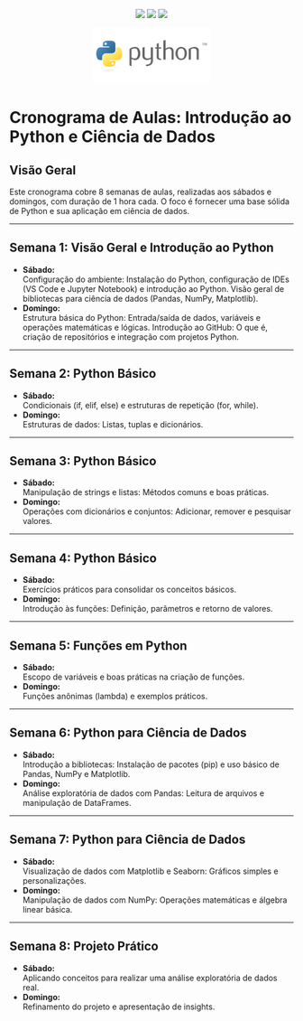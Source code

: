 
<p align=center> 
<img src="https://img.shields.io/badge/python-3670A0?style=for-the-badge&logo=python&logoColor=ffdd54"/> 
<img src="https://img.shields.io/badge/git-%23F05033.svg?style=for-the-badge&logo=git&logoColor=white"/> 
<img src="https://img.shields.io/badge/pandas-109989?style=for-the-badge&logo=pandas&logoColor=white"/>
</p>

<p align="center">
  <img height="100px" src="./utils/python.png">
</p>



# Cronograma de Aulas: Introdução ao Python e Ciência de Dados

## Visão Geral
Este cronograma cobre 8 semanas de aulas, realizadas aos sábados e domingos, com duração de 1 hora cada. O foco é fornecer uma base sólida de Python e sua aplicação em ciência de dados.

---

## Semana 1: Visão Geral e Introdução ao Python
- **Sábado:**  
  Configuração do ambiente: Instalação do Python, configuração de IDEs (VS Code e Jupyter Notebook) e introdução ao Python. Visão geral de bibliotecas para ciência de dados (Pandas, NumPy, Matplotlib).
- **Domingo:**  
  Estrutura básica do Python: Entrada/saída de dados, variáveis e operações matemáticas e lógicas. Introdução ao GitHub: O que é, criação de repositórios e integração com projetos Python.

---

## Semana 2: Python Básico
- **Sábado:**  
  Condicionais (if, elif, else) e estruturas de repetição (for, while).
- **Domingo:**  
  Estruturas de dados: Listas, tuplas e dicionários.

---

## Semana 3: Python Básico
- **Sábado:**  
  Manipulação de strings e listas: Métodos comuns e boas práticas.
- **Domingo:**  
  Operações com dicionários e conjuntos: Adicionar, remover e pesquisar valores.

---

## Semana 4: Python Básico
- **Sábado:**  
  Exercícios práticos para consolidar os conceitos básicos.
- **Domingo:**  
  Introdução às funções: Definição, parâmetros e retorno de valores.

---

## Semana 5: Funções em Python
- **Sábado:**  
  Escopo de variáveis e boas práticas na criação de funções.
- **Domingo:**  
  Funções anônimas (lambda) e exemplos práticos.

---

## Semana 6: Python para Ciência de Dados
- **Sábado:**  
  Introdução a bibliotecas: Instalação de pacotes (pip) e uso básico de Pandas, NumPy e Matplotlib.
- **Domingo:**  
  Análise exploratória de dados com Pandas: Leitura de arquivos e manipulação de DataFrames.

---

## Semana 7: Python para Ciência de Dados
- **Sábado:**  
  Visualização de dados com Matplotlib e Seaborn: Gráficos simples e personalizações.
- **Domingo:**  
  Manipulação de dados com NumPy: Operações matemáticas e álgebra linear básica.

---

## Semana 8: Projeto Prático
- **Sábado:**  
  Aplicando conceitos para realizar uma análise exploratória de dados real.
- **Domingo:**  
  Refinamento do projeto e apresentação de insights.
